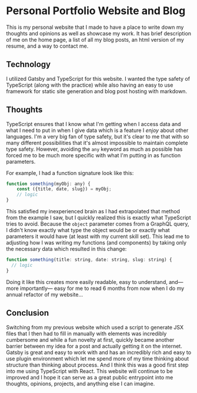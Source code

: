 # Personal Portfolio Website and Blog

This is my personal website that I made to have a place to write down my thoughts and opinions as well as showcase my work.
It has brief description of me on the home page, a list of all my blog posts, an html version of my resume, and a way to contact me.

## Technology

I utilized Gatsby and TypeScript for this website. I wanted the type safety of TypeScript (along with the practice) while also
having an easy to use framework for static site generation and blog post hosting with markdown.

## Thoughts

TypeScript ensures that I know what I'm getting when I access data and what I need to put in when I give data which is a feature I _enjoy_ about other languages.
I'm a very big fan of type safety, but it's clear to me that with so many different possibilities that it's almost impossible to maintain complete type safety.
However, avoiding the `any` keyword as much as possible has forced me to be much more specific with what I'm putting in as function parameters.

For example, I had a function signature look like this:

```js
function something(myObj: any) {
    const ({title, date, slug}) = myObj;
    // logic
}
```

This satisfied my inexperienced brain as I had extrapolated that method from the example I saw, but I quickly realized this is exactly what TypeScript tries to avoid.
Because the `object` parameter comes from a GraphQL query, I didn't know exactly what type the object would be or exactly what parameters it would have (at least with my current skill set).
This lead me to adjusting how I was writing my functions (and components) by taking only the necessary data which resulted in this change:

```js
function something(title: string, date: string, slug: string) {
  // logic
}
```

Doing it like this creates more easily readable, easy to understand, and&mdash;more importantly&mdash; easy for me to read 6 months from now when I do my annual refactor of my website...

## Conclusion

Switching from my previous website which used a script to generate JSX files that I then had to fill in manually with elements was incredibly cumbersome and while a fun novelty at first,
quickly became another barrier between my idea for a post and actually getting it on the internet. Gatsby is great and easy to work with and has an incredibly rich and easy to use plugin environment
which let me spend more of my time thinking about structure than thinking about process. And I think this was a good first step into me using TypeScript with React. This website will continue
to be improved and I hope it can serve as a great public entrypoint into me thoughts, opinions, projects, and anything else I can imagine.
